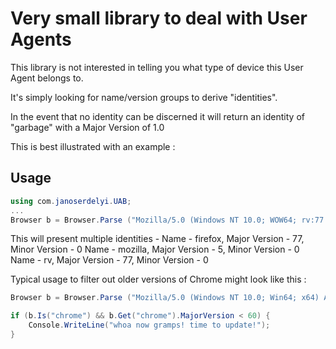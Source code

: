 # Very small library to deal with User Agents

This library is not interested in telling you what type of device this User Agent belongs to.

It's simply looking for name/version groups to derive "identities".

In the event that no identity can be discerned it will return an identity of "garbage" with a Major Version of 1.0

This is best illustrated with an example : 

## Usage

```csharp
using com.janoserdelyi.UAB;
...
Browser b = Browser.Parse ("Mozilla/5.0 (Windows NT 10.0; WOW64; rv:77.0) Gecko/20100101 Firefox/77.0");
```

This will present multiple identities - 
Name - firefox, Major Version - 77, Minor Version - 0
Name - mozilla, Major Version - 5, Minor Version - 0
Name - rv, Major Version - 77, Minor Version - 0

Typical usage to filter out older versions of Chrome might look like this : 

```csharp
Browser b = Browser.Parse ("Mozilla/5.0 (Windows NT 10.0; Win64; x64) AppleWebKit/537.36 (KHTML, like Gecko) Chrome/70.0.3538.77 Safari/537.36");

if (b.Is("chrome") && b.Get("chrome").MajorVersion < 60) {
	Console.WriteLine("whoa now gramps! time to update!");
}
```
